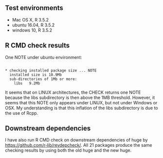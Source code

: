 ## Test environments
* Mac OS X, R 3.5.2
* ubuntu 16.04, R 3.5.2
* windows 10, R 3.5.2

## R CMD check results

One NOTE under ubuntu environment:
```

* checking installed package size ... NOTE
  installed size is 10.9Mb
  sub-directories of 1Mb or more:
    libs   9.2Mb
```
It seems that on LINUX architectures, the CHECK returns one NOTE because the libs subdirectory is then above the 1MB threshold. However, it seems that this NOTE only appears under LINUX, but not under Windows or OSX. My understanding is that this inflation of the libs subdirectory is due to the use of Rcpp.


## Downstream dependencies
I have also run R CMD check on downstream dependencies of huge by https://github.com/r-lib/revdepcheck/.
All 21 packages produce the same checking results by using both the old huge and the new huge.
